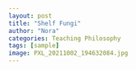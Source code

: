 ```yaml
---
layout: post
title: "Shelf Fungi"
author: "Nora"
categories: Teaching Philosophy
tags: [sample]
image: PXL_20211002_194632084.jpg
---
```

